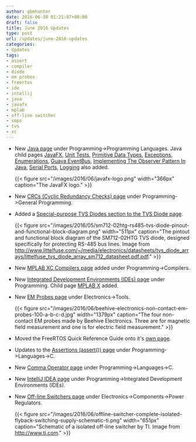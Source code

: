 ```yaml
---
author: gbmhunter
date: 2016-06-30 01:21:07+00:00
draft: false
title: June 2016 Updates
type: post
url: /updates/june-2016-updates
categories:
- Updates
tags:
- assert
- compiler
- diode
- em probes
- freertos
- ide
- intellij
- java
- javafx
- mplab
- off-line switcher
- smps
- tvs
- xc
---
```


* New [Java page](/programming/languages/java) under Programming->Programming Languages. Java child pages [JavaFX](/programming/languages/java/javafx), [Unit Tests](/programming/languages/java/unit-tests), [Primitive Data Types](/programming/languages/java/primitive-data-types), [Exceptions](/programming/languages/java/exceptions), [Enumerations](/programming/languages/java/enumerations), [Guava EventBus](/programming/languages/java/guava-eventbus), [Implementing The Observer Pattern In Java](/programming/languages/java/implementing-the-observer-pattern-in-java), [Serial Ports](/programming/languages/java/serial-ports), [Logging](/programming/languages/java/logging) also added.  

    {{< figure src="/images/2016/06/javafx-logo.png" width="366px" caption="The JavaFX logo."  >}}  

* New [CRCs (Cyclic Redundancy Checks) page](/programming/general/crcs-cyclic-redundancy-checks) under Programming->General Programming.
* Added a [Special-purpose TVS Diodes section to the TVS Diode page](/electronics/components/diodes/tvs-diodes#special-purpose-tvs-diodes).  

    {{< figure src="/images/2016/05/sm712-02htg-rs485-tvs-diode-pinout-and-functional-block-diagram.png" width="511px" caption="The pintout and functional block diagram of the SM712-02HTG TVS diode, designed specifically for protecting RS-485 bus lines. Image from http://www.littelfuse.com/~/media/electronics/datasheets/tvs_diode_arrays/littelfuse_tvs_diode_array_sm712_datasheet.pdf.pdf."  >}}  

* New [MPLAB XC Compilers page](/programming/compilers/mplab-xc-compilers) added under Programming->Compilers.
* New [Integrated Development Environments (IDEs) page](/programming/integrated-development-environments-ides) under Programming. Child page [MPLAB X](/programming/integrated-development-environments-ides/mplab-x) added.
* New [EM Probes page](/electronics/tools/em-probes) under Electronics->Tools.  

    {{< figure src="/images/2016/06/beehive-electronics-non-contact-em-probes-100-a-b-c-d.jpg" width="1379px" caption="The four non-contact EM probes made by Beehive Electronics. Three are for magnetic field measurement and one is for electric field measurement."  >}}  

* Moved the FreeRTOS Quick Reference Guide onto it's [own page](/programming/operating-systems/freertos/freertos-quick-reference-guide).
* Updates to the [Assertions (assert()) page](/programming/languages/c/assertions) under Programming->Languages->C.
* New [Comma Operator page](/programming/languages/c/comma-operator) under Programming->Languages->C.
* New [IntelliJ IDEA page](/programming/integrated-development-environments-ides/intellij-idea) under Programming->Integrated Development Environments (IDEs).
* New [Off-line Switchers page](/electronics/components/power-regulators/off-line-switchers) under Electronics->Components->Power Regulators.  

    {{< figure src="/images/2016/06/offline-switcher-complete-isolated-flyback-switching-supply-schematic-ti.png" width="651px" caption="Schematic of a isolated off-line switcher by TI. Image from http://www.ti.com." >}}
